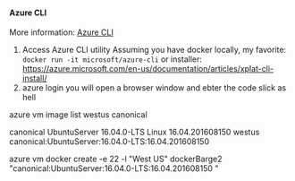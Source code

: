 

#### Azure CLI

More information: [Azure CLI](https://azure.microsoft.com/en-us/documentation/articles/virtual-machines-linux-classic-cli-use-docker/)

1. Access Azure CLI utility
	Assuming you have docker locally, my favorite: `docker run -it microsoft/azure-cli`
	or
	installer: 
	https://azure.microsoft.com/en-us/documentation/articles/xplat-cli-install/
2. azure login 
	you will open a browser window and ebter the code
	slick as hell


azure vm image list westus canonical

canonical  UbuntuServer               16.04.0-LTS        Linux  16.04.201608150  westus canonical:UbuntuServer:16.04.0-LTS:16.04.201608150   

azure vm docker create -e 22 -l "West US" dockerBarge2 "canonical:UbuntuServer:16.04.0-LTS:16.04.201608150 " <username> <password>

